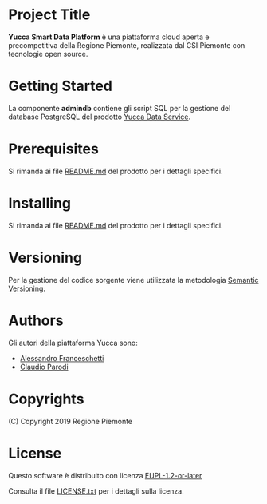 # Project Title
**Yucca Smart Data Platform** è una piattaforma cloud aperta e precompetitiva della Regione Piemonte, realizzata dal CSI Piemonte con tecnologie open source.
# Getting Started
La componente **admindb** contiene gli script SQL per la gestione del database PostgreSQL del prodotto [Yucca Data Service](https://github.com/yucca-sdp/yucca-dataservice).
# Prerequisites
Si rimanda ai file [README.md](https://github.com/yucca-sdp/yucca-dataservice/blob/master/README.md) del prodotto per i dettagli specifici.
# Installing
Si rimanda ai file [README.md](https://github.com/yucca-sdp/yucca-dataservice/blob/master/README.md) del prodotto per i dettagli specifici.
# Versioning
Per la gestione del codice sorgente viene utilizzata la metodologia [Semantic Versioning](https://semver.org/).
# Authors
Gli autori della piattaforma Yucca sono:
- [Alessandro Franceschetti](mailto:alessandro.franceschetti@csi.it)
- [Claudio Parodi](mailto:claudio.parodi@csi.it)
# Copyrights
(C) Copyright 2019 Regione Piemonte
# License
Questo software è distribuito con licenza [EUPL-1.2-or-later](https://joinup.ec.europa.eu/collection/eupl/eupl-text-11-12)

Consulta il file [LICENSE.txt](../LICENSE.txt) per i dettagli sulla licenza.
